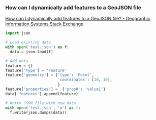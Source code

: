 ###  How can I dynamically add features to a GeoJSON file


[How can I dynamically add features to a GeoJSON file? - Geographic Information Systems Stack Exchange](https://gis.stackexchange.com/questions/103782/how-can-i-dynamically-add-features-to-a-geojson-file "How can I dynamically add features to a GeoJSON file? - Geographic Information Systems Stack Exchange")


 

```python
import json

# Load existing data
with open('test.json') as f:
  data = json.load(f)

# Add data 
feature = {}
feature['type'] = 'Feature'
feature['geometry'] = {'type': 'Point',
                       'coordinates': [10, 10],
                       }
feature['properties'] =  {'prop0': 'value1'}
data['features'].append(feature)

# Write JSON file with new data
with open('test.json', 'w') as f:
  f.write(json.dumps(data))
```
